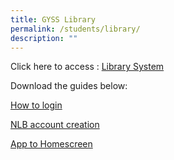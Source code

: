 ```yaml
---
title: GYSS Library
permalink: /students/library/
description: ""
---
```

Click here to access : [Library System](https://schoolibrary.moe.edu.sg/guangyangsec/cgi-bin/spydus.exe/MSGTRN/WPAC/HOME)

Download the guides below:

[How to login](/files/GYSS-Library-Student-Login-Guide.pdf)

[NLB account creation](/files/NLB-Overdrive-Account-Guide.pdf)

[App to Homescreen](/files/App-to-Homescreen-Guide.pdf)